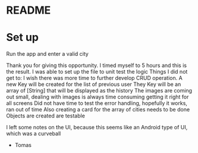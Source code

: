 #  README


# Set up
Run the app and enter a valid city

Thank you for giving this opportunity. I timed myself to 5 hours and this is the result. 
I was able to set up the file to unit test the logic
Things I did not get to:
I wish there was more time to further develop CRUD operation. A new Key will be created for the list of previous user
They Key will be an array of [String] that will be displayed as the history
The images are coming out small, dealing with images is always time consuming getting it right for all screens
Did not have time to test the error handling, hopefully it works, ran out of time
Also creating a card for the array of cities needs to be done
Objects are created are testable

I left some notes on the UI, because this seems like an Android type of UI, which was a curveball

- Tomas
